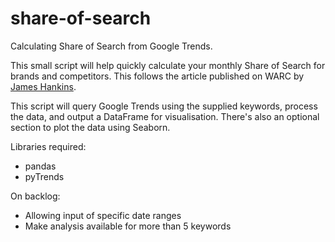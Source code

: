 # share-of-search
Calculating Share of Search from Google Trends. 

This small script will help quickly calculate your monthly Share of Search for brands and competitors. This follows the article published on WARC by [James Hankins](https://twitter.com/JCPHankins). 

This script will query Google Trends using the supplied keywords, process the data, and output a DataFrame for visualisation. There's also an optional section to plot the data using Seaborn.

Libraries required:

- pandas
- pyTrends

On backlog:
- Allowing input of specific date ranges
- Make analysis available for more than 5 keywords

